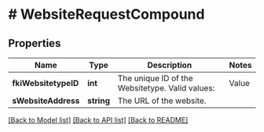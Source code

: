 # # WebsiteRequestCompound

## Properties

Name | Type | Description | Notes
------------ | ------------- | ------------- | -------------
**fkiWebsitetypeID** | **int** | The unique ID of the Websitetype.  Valid values:  |Value|Description| |-|-| |1|Website| |2|Twitter| |3|Facebook| |4|Survey| |
**sWebsiteAddress** | **string** | The URL of the website. |

[[Back to Model list]](../../README.md#models) [[Back to API list]](../../README.md#endpoints) [[Back to README]](../../README.md)
